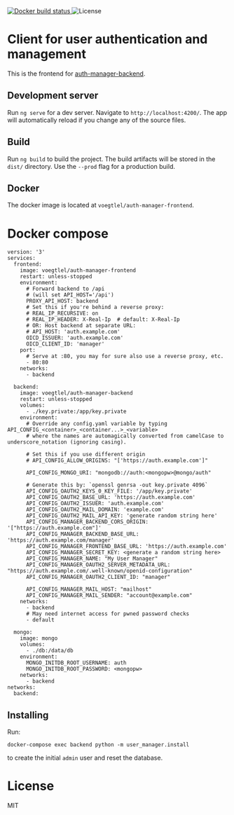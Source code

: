 <a href="https://cloud.docker.com/repository/docker/voegtlel/auth-manager-frontend/builds">
  <img src="https://img.shields.io/docker/cloud/build/voegtlel/auth-manager-frontend.svg" alt="Docker build status" />
</a>
<img src="https://img.shields.io/github/license/voegtlel/auth-manager-frontend.svg" alt="License" />

# Client for user authentication and management

This is the frontend for [auth-manager-backend](https://github.com/voegtlel/auth-manager-backend).

## Development server

Run `ng serve` for a dev server. Navigate to `http://localhost:4200/`. The app will automatically reload if you change any of the source files.

## Build

Run `ng build` to build the project. The build artifacts will be stored in the `dist/` directory. Use the `--prod` flag for a production build.

## Docker

The docker image is located at `voegtlel/auth-manager-frontend`.

# Docker compose

```
version: '3'
services:
  frontend:
    image: voegtlel/auth-manager-frontend
    restart: unless-stopped
    environment:
      # Forward backend to /api
      # (will set API_HOST='/api')
      PROXY_API_HOST: backend
      # Set this if you're behind a reverse proxy:
      # REAL_IP_RECURSIVE: on
      # REAL_IP_HEADER: X-Real-Ip  # default: X-Real-Ip
      # OR: Host backend at separate URL:
      # API_HOST: 'auth.example.com'
      OICD_ISSUER: 'auth.example.com'
      OICD_CLIENT_ID: 'manager'
    port:
      # Serve at :80, you may for sure also use a reverse proxy, etc.
      - 80:80
    networks:
      - backend

  backend:
    image: voegtlel/auth-manager-backend
    restart: unless-stopped
    volumes:
      - ./key.private:/app/key.private
    environment:
      # Override any config.yaml variable by typing API_CONFIG_<container>_<container...>_<variable>
      # where the names are automagically converted from camelCase to underscore_notation (ignoring casing).

      # Set this if you use different origin
      # API_CONFIG_ALLOW_ORIGINS: "['https://auth.example.com']"

      API_CONFIG_MONGO_URI: "mongodb://auth:<mongopw>@mongo/auth"

      # Generate this by: `openssl genrsa -out key.private 4096`
      API_CONFIG_OAUTH2_KEYS_0_KEY_FILE: '/app/key.private'
      API_CONFIG_OAUTH2_BASE_URL: 'https://auth.example.com'
      API_CONFIG_OAUTH2_ISSUER: 'auth.example.com'
      API_CONFIG_OAUTH2_MAIL_DOMAIN: 'example.com'
      API_CONFIG_OAUTH2_MAIL_API_KEY: 'generate random string here'
      API_CONFIG_MANAGER_BACKEND_CORS_ORIGIN: '["https://auth.example.com"]'
      API_CONFIG_MANAGER_BACKEND_BASE_URL: 'https://auth.example.com/manager'
      API_CONFIG_MANAGER_FRONTEND_BASE_URL: 'https://auth.example.com'
      API_CONFIG_MANAGER_SECRET_KEY: <generate a random string here>
      API_CONFIG_MANAGER_NAME: "My User Manager"
      API_CONFIG_MANAGER_OAUTH2_SERVER_METADATA_URL: "https://auth.example.com/.well-known/openid-configuration"
      API_CONFIG_MANAGER_OAUTH2_CLIENT_ID: "manager"

      API_CONFIG_MANAGER_MAIL_HOST: "mailhost"
      API_CONFIG_MANAGER_MAIL_SENDER: "account@example.com"
    networks:
      - backend
      # May need internet access for pwned password checks
      - default

  mongo:
    image: mongo
    volumes:
      - ./db:/data/db
    environment:
      MONGO_INITDB_ROOT_USERNAME: auth
      MONGO_INITDB_ROOT_PASSWORD: <mongopw>
    networks:
      - backend
networks:
  backend:
```

## Installing

Run:

```
docker-compose exec backend python -m user_manager.install
```

to create the initial `admin` user and reset the database.

# License

MIT
